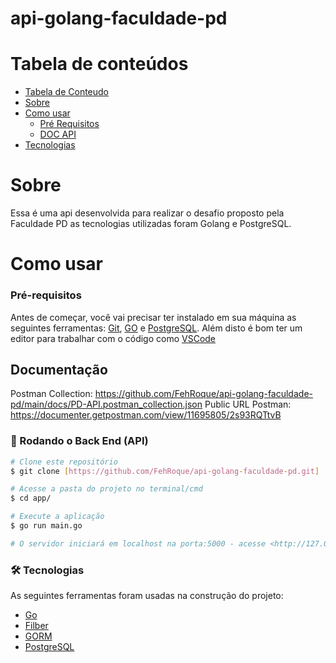 # api-golang-faculdade-pd

Tabela de conteúdos
===================

<!--ts-->
  * [Tabela de Conteudo](#tabela-de-conteúdos)
  * [Sobre](#Sobre)
  * [Como usar](#como-usar)
    * [Pré Requisitos](#pré-requisitos)
    * [DOC API](#documentação)
  * [Tecnologias](#tecnologias)
<!--te-->

# Sobre

Essa é uma api desenvolvida para realizar o desafio proposto pela Faculdade PD as tecnologias utilizadas foram Golang e PostgreSQL.

# Como usar

### Pré-requisitos

Antes de começar, você vai precisar ter instalado em sua máquina as seguintes ferramentas:
[Git](https://git-scm.com), [GO](https://go.dev/) e [PostgreSQL](https://www.postgresql.org/docs/). 
Além disto é bom ter um editor para trabalhar com o código como [VSCode](https://code.visualstudio.com/)


## Documentação
Postman Collection: https://github.com/FehRoque/api-golang-faculdade-pd/main/docs/PD-API.postman_collection.json
Public URL Postman: https://documenter.getpostman.com/view/11695805/2s93RQTtvB


### 🎲 Rodando o Back End (API)

```bash
# Clone este repositório
$ git clone [https://github.com/FehRoque/api-golang-faculdade-pd.git]

# Acesse a pasta do projeto no terminal/cmd
$ cd app/

# Execute a aplicação
$ go run main.go

# O servidor iniciará em localhost na porta:5000 - acesse <http://127.0.0.1:5000>
```

### 🛠 Tecnologias

As seguintes ferramentas foram usadas na construção do projeto:

- [Go](https://go.dev/)
- [Filber](https://docs.gofiber.io/)
- [GORM](https://gorm.io/docs/)
- [PostgreSQL](https://www.postgresql.org/docs/)

